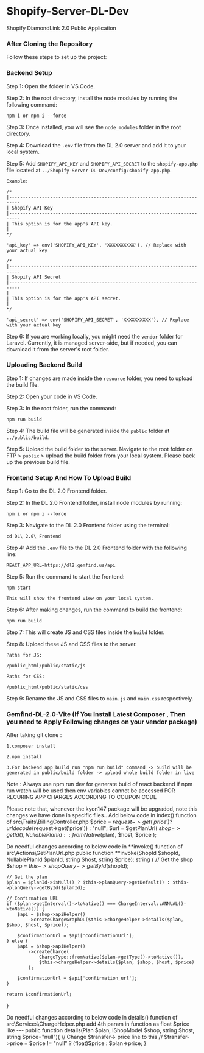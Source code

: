 # Shopify-Server-DL-Dev
Shopify DiamondLink 2.0 Public Application



### After Cloning the Repository

Follow these steps to set up the project:

### Backend Setup

Step 1: Open the folder in VS Code.

Step 2: In the root directory, install the node modules by running the following command:

	npm i or npm i --force

Step 3: Once installed, you will see the `node_modules` folder in the root directory.

Step 4: Download the `.env` file from the DL 2.0 server and add it to your local system.

Step 5: Add `SHOPIFY_API_KEY` and `SHOPIFY_API_SECRET` to the `shopify-app.php` file located at `../Shopify-Server-DL-Dev/config/shopify-app.php`.

	Example:

	/*
	|--------------------------------------------------------------------------
	| Shopify API Key
	|--------------------------------------------------------------------------
	| This option is for the app's API key.
	|
	*/

	'api_key' => env('SHOPIFY_API_KEY', 'XXXXXXXXXX'), // Replace with your actual key

	/*
	|--------------------------------------------------------------------------
	| Shopify API Secret
	|--------------------------------------------------------------------------
	|
	| This option is for the app's API secret.
	|
	*/

	'api_secret' => env('SHOPIFY_API_SECRET', 'XXXXXXXXXX'), // Replace with your actual key

Step 6: If you are working locally, you might need the `vendor` folder for Laravel. Currently, it is managed server-side, but if needed, you can download it from the server's root folder.



### Uploading Backend Build

Step 1: If changes are made inside the `resource` folder, you need to upload the build file.

Step 2: Open your code in VS Code.

Step 3: In the root folder, run the command:

	npm run build

Step 4: The build file will be generated inside the `public` folder at `../public/build`.

Step 5: Upload the build folder to the server. Navigate to the root folder on FTP > `public` > upload the build folder from your local system. Please back up the previous build file.



### Frontend Setup And How To Upload Build

Step 1: Go to the DL 2.0 Frontend folder.

Step 2: In the DL 2.0 Frontend folder, install node modules by running:

	npm i or npm i --force

Step 3: Navigate to the DL 2.0 Frontend folder using the terminal:

	cd DL\ 2.0\ Frontend

Step 4: Add the `.env` file to the DL 2.0 Frontend folder with the following line:

	REACT_APP_URL=https://dl2.gemfind.us/api

Step 5: Run the command to start the frontend:

	npm start

	This will show the frontend view on your local system.

Step 6: After making changes, run the command to build the frontend:

	npm run build

Step 7: This will create JS and CSS files inside the `build` folder.

Step 8: Upload these JS and CSS files to the server.

	Paths for JS:

	/public_html/public/static/js

	Paths for CSS:

	/public_html/public/static/css

Step 9: Rename the JS and CSS files to `main.js` and `main.css` respectively.


### Gemfind-DL-2.0-Vite (If You Install Latest Composer , Then you need to Apply Following changes on your vendor package)

After taking git clone :

    1.composer install

    2.npm install

    3.For backend app build run "npm run build" command -> build will be generated in public/build folder -> upload whole build folder in live

Note : Always use npm run dev for generate build of react backend
if npm run watch will be used then env variables cannot be accessed
FOR RECURING APP CHARGES ACCORDING TO COUPON CODE

Please note that, whenever the kyon147 package will be upgraded, note this changes we have done in specific files..
Add below code in index() function of src\Traits\BillingController.php
$price = $request->get('price') ? urldecode($request->get('price')) : "null"; $url = $getPlanUrl( $shop->getId(), NullablePlanId::fromNative($plan), $host, $price );

Do needful changes according to below code in **invoke() function of src\Actions\GetPlanUrl.php
public function **invoke(ShopId $shopId, NullablePlanId $planId, string $host, string $price): string { // Get the shop $shop = $this->shopQuery->getById($shopId);

    // Get the plan
    $plan = $planId->isNull() ? $this->planQuery->getDefault() : $this->planQuery->getById($planId);

    // Confirmation URL
    if ($plan->getInterval()->toNative() === ChargeInterval::ANNUAL()->toNative()) {
        $api = $shop->apiHelper()
            ->createChargeGraphQL($this->chargeHelper->details($plan, $shop, $host, $price));

        $confirmationUrl = $api['confirmationUrl'];
    } else {
        $api = $shop->apiHelper()
            ->createCharge(
                ChargeType::fromNative($plan->getType()->toNative()),
                $this->chargeHelper->details($plan, $shop, $host, $price)
            );

        $confirmationUrl = $api['confirmation_url'];
    }

    return $confirmationUrl;

}

Do needful changes according to below code in details() function of src\Services\ChargeHelper.php
add 4th param in function as float $price like --- public function details(Plan $plan, IShopModel $shop, string $host, string $price="null"){ // Change $transfer-> price line to this // $transfer->price = $price != "null" ? (float)$price : $plan->price; }
